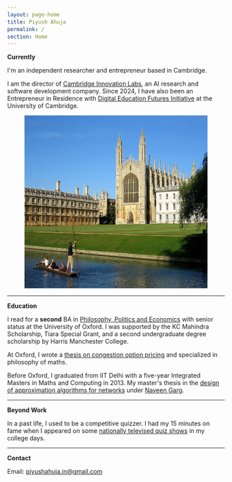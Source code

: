 ```yaml
---
layout: page-home
title: Piyush Ahuja
permalink: /
section: Home
---
```





**Currently**


I'm an independent researcher and entrepreneur based in Cambridge. 

<!-- <img  src="files/images/mypic.jpeg" title='Piyush Ahuja' width='100px' align='right' />  -->

I am the director of [Cambridge Innovation Labs](https://cambridgeinnovationlabs.com/), an AI research and software development company.   Since 2024, I have also been an Entrepreneur in Residence with [Digital Education Futures Initiative](https://www.deficambridge.org/) at the University of Cambridge.


<!-- I would like to bring philosophy to bear on daily life through products people use and events they attend.  -->



<center>

<figure>
    <img src="files/images/oxford/cam.jpg" alt="Cambridge" width="550" height= "400" /> 

    


 <figcaption></figcaption> 
</figure>
</center>


---


<!-- **Professional Experience**

I have over a decade of experience across startups, research institutions, and technology organizations. These pages: [work](/work) and [research](/research) contain the details.
 -->
<!-- ---
 -->
**Education** 

I read for a **second** BA in [Philosophy, Politics and Economics](https://www.theguardian.com/education/2017/feb/23/ppe-oxford-university-degree-that-rules-britain?CMP=fb_gu) with senior status at the University of Oxford. I was supported by the KC Mahindra Scholarship, Tiara Special Grant, and a second undergraduate degree scholarship by Harris Manchester College. 

At Oxford, I  wrote a [thesis on congestion option pricing](../files/research/ppethesis.pdf)  and specialized in philosophy of maths. <!-- [These are some essays](/philosophy) from that time. -->

Before Oxford, I graduated from IIT Delhi with a five-year Integrated Masters in Maths and Computing in 2013. My master's thesis in the [design of approximation algorithms for networks](../files/research/thesis.pdf) under [Naveen Garg](https://en.wikipedia.org/wiki/Naveen_Garg). 


----

 **Beyond Work** 

In a past life, I used to be a competitive quizzer. I had my 15 minutes on fame when I appeared on some [nationally televised quiz shows](https://www.youtube.com/watch?v=-5pdjrdj0uA) in my college days.  

<!-- I was also awarded the Cumulative Outstanding Contribution to Board of Recreation & Creative Activities.

 -->
<!-- 
Within philosophy, I am interested in questions of authenticity and the metaphysics of the self, such as: how does our vital life force work, and what causes it to diminish or flourish? I am interested in integrating academic philosophy and embodied philosophical practices.

 -->


<!-- * [A Writing Course](/courses/writing/intro)
* [Salt To Taste: How I Learnt to Stop Worrying And Love Cooking](/cook)
* [Improv](/improv)
 -->


<!--  With Sarah Maughan, I run a conscious dating workshop in Cambridge.  -->

<!-- I am driven by the philosophy of authenticity and questions in the metaphysics of self, soul, and consciousness that have a deep sense of mystery and magic: we say "be yourself", but how can we possibly fail to be ourselves? How do we get in our own way? How does our vital life force work, and what causes it to diminish or flourish?  -->







<!-- * Meeting Without Masks -->


<!-- 
* Meetings Without Masks: An authentic dating event for singles. Next one: [30th September](https://www.tickettailor.com/events/meetingwithoutmasks/958578) 
 -->
<!-- * Salt To Taste: a series of essays on authenticity -->


<!-- 
 One of the best way to learn is to teach it to someone. Platonia allows one to organize one-on-one meetups with people for learning-and-teaching. Give it a try! Here's the [download link for iOS]((http://itunes.com/apps/platonia)) and here's the [download link for Android](https://play.google.com/store/apps/details?id=com.platonia_client). -->

<!-- - **Teaching:**  I am interested in teaching or mentoring opportunies in philosophy, algorithms, and creative writing.

- **Learning:** I am looking for people interested in practicing Improv, First Aid, or Wilderness survival skills.  

- **Creative Collaborations:** If you'd like to collaborate on something for *fun*, please don't hesitate to reach out. Here are some ideas: a podcast, a comedy sketch, a mobile app, or any long-form writing assignment. 
 -->

---

**Contact**

<!-- If you are a student applying for jobs or further studies, a new grad looking for career advice, or an entepreneur working on a startup, please reach out: I'd be happy to help in any way I can.
 -->
Email: piyushahuja.in@gmail.com

<!-- Social: [LinkedIn](https://www.linkedin.com/in/piyush-ahuja-2006041b/) \| [Twitter](https://x.com/piyushahuja_in) \|  [GitHub](https://github.com/piyushahuja)

 -->


[resumeFile]: ../files/piyush_resume.pdf 
[thesis]: ../files/research/thesis.pdf

 
